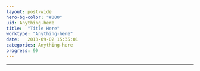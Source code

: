 ```yaml
---
layout: post-wide
hero-bg-color: "#000"
uid: Anything-here
title:  "Title Here"
worktype: "Anything-here"
date:   2013-09-02 15:35:01
categories: Anything-here
progress: 90
---
```


<!-- Fancy Stuff here -->

---

